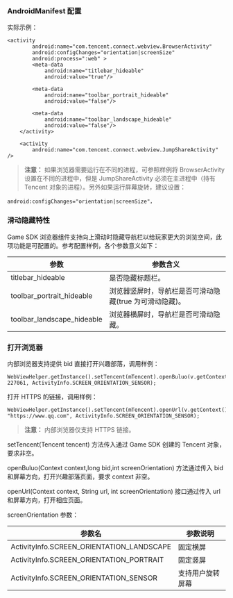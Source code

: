 
### AndroidManifest 配置
实际示例：
```
<activity
    	android:name="com.tencent.connect.webview.BrowserActivity"
    	android:configChanges="orientation|screenSize"
    	android:process=":web" >
    	<meta-data
        	android:name="titlebar_hideable"
        	android:value="true"/>

    	<meta-data
        	android:name="toolbar_portrait_hideable"
        	android:value="false"/>

    	<meta-data
        	android:name="toolbar_landscape_hideable"
        	android:value="false"/>
	</activity>

	<activity
    	android:name="com.tencent.connect.webview.JumpShareActivity" />
```

>**注意：**
>如果浏览器需要运行在不同的进程，可参照样例将 BrowserActivity 设置在不同的进程中，但是 JumpShareActivity 必须在主进程中（持有 Tencent 对象的进程）。另外如果运行屏幕旋转，建议设置：
>

```
android:configChanges="orientation|screenSize"，
```

### 滑动隐藏特性
Game SDK 浏览器组件支持向上滑动时隐藏导航栏以给玩家更大的浏览空间，此项功能是可配置的。参考配置样例，各个参数意义如下：

| 参数 | 参数含义 | 
|---------|---------|
| titlebar_hideable | 是否隐藏标题栏。  | 
| toolbar_portrait_hideable | 浏览器竖屏时，导航栏是否可滑动隐藏(true 为可滑动隐藏)。  | 
| toolbar_landscape_hideable  | 浏览器横屏时，导航栏是否可滑动隐藏。 | 

### 打开浏览器
内部浏览器支持提供 bid 直接打开兴趣部落，调用样例：

```
WebViewHelper.getInstance().setTencent(mTencent).openBuluo(v.getContext(), 227061, ActivityInfo.SCREEN_ORIENTATION_SENSOR);
```

打开 HTTPS 的链接，调用样例：

```
WebViewHelper.getInstance().setTencent(mTencent).openUrl(v.getContext(), "https://www.qq.com", ActivityInfo.SCREEN_ORIENTATION_SENSOR);
```
>**注意：**
>内部浏览器仅支持 HTTPS 链接。

setTencent(Tencent tencent) 方法传入通过 Game SDK 创建的 Tencent 对象，要求非空。

openBuluo(Context context,long bid,int screenOrientation) 方法通过传入 bid 和屏幕方向，打开兴趣部落页面，要求 context 非空。

openUrl(Context context, String url, int screenOrientation) 接口通过传入 url 和屏幕方向，打开相应页面。

screenOrientation 参数：

| 参数名 | 参数说明 | 
|---------|---------|
|ActivityInfo.SCREEN_ORIENTATION_LANDSCAPE | 固定横屏| 
|ActivityInfo.SCREEN_ORIENTATION_PORTRAIT | 固定竖屏 | 
|ActivityInfo.SCREEN_ORIENTATION_SENSOR | 支持用户旋转屏幕| 



